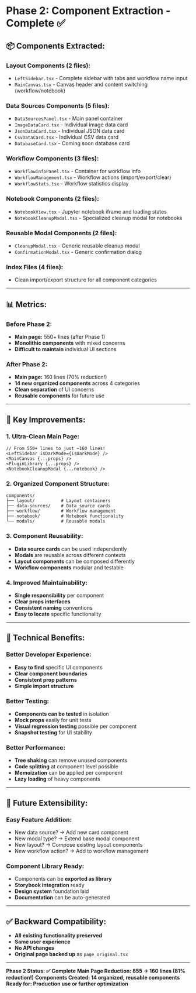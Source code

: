 # Phase 2: Component Extraction - Complete ✅

## **📦 Components Extracted:**

### **Layout Components** (2 files):
- `LeftSidebar.tsx` - Complete sidebar with tabs and workflow name input
- `MainCanvas.tsx` - Canvas header and content switching (workflow/notebook)

### **Data Sources Components** (5 files):
- `DataSourcesPanel.tsx` - Main panel container
- `ImageDataCard.tsx` - Individual image data card
- `JsonDataCard.tsx` - Individual JSON data card
- `CsvDataCard.tsx` - Individual CSV data card
- `DatabaseCard.tsx` - Coming soon database card

### **Workflow Components** (3 files):
- `WorkflowInfoPanel.tsx` - Container for workflow info
- `WorkflowManagement.tsx` - Workflow actions (import/export/clear)
- `WorkflowStats.tsx` - Workflow statistics display

### **Notebook Components** (2 files):
- `NotebookView.tsx` - Jupyter notebook iframe and loading states
- `NotebookCleanupModal.tsx` - Specialized cleanup modal for notebooks

### **Reusable Modal Components** (2 files):
- `CleanupModal.tsx` - Generic reusable cleanup modal
- `ConfirmationModal.tsx` - Generic confirmation dialog

### **Index Files** (4 files):
- Clean import/export structure for all component categories

---

## **📊 Metrics:**

### **Before Phase 2:**
- **Main page:** 550+ lines (after Phase 1)
- **Monolithic components** with mixed concerns
- **Difficult to maintain** individual UI sections

### **After Phase 2:**
- **Main page:** 160 lines (70% reduction!)
- **14 new organized components** across 4 categories
- **Clean separation** of UI concerns
- **Reusable components** for future use

---

## **🎯 Key Improvements:**

### **1. Ultra-Clean Main Page:**
```tsx
// From 550+ lines to just ~160 lines!
<LeftSidebar isDarkMode={isDarkMode} />
<MainCanvas {...props} />
<PluginLibrary {...props} />
<NotebookCleanupModal {...notebook} />
```

### **2. Organized Component Structure:**
```
components/
├── layout/          # Layout containers
├── data-sources/    # Data source cards
├── workflow/        # Workflow management
├── notebook/        # Notebook functionality
└── modals/          # Reusable modals
```

### **3. Component Reusability:**
- **Data source cards** can be used independently
- **Modals** are reusable across different contexts
- **Layout components** can be composed differently
- **Workflow components** modular and testable

### **4. Improved Maintainability:**
- **Single responsibility** per component
- **Clear props interfaces**
- **Consistent naming** conventions
- **Easy to locate** specific functionality

---

## **🔧 Technical Benefits:**

### **Better Developer Experience:**
- **Easy to find** specific UI components
- **Clear component boundaries**
- **Consistent prop patterns**
- **Simple import structure**

### **Better Testing:**
- **Components can be tested** in isolation
- **Mock props** easily for unit tests
- **Visual regression testing** possible per component
- **Snapshot testing** for UI stability

### **Better Performance:**
- **Tree shaking** can remove unused components
- **Code splitting** at component level possible
- **Memoization** can be applied per component
- **Lazy loading** of heavy components

---

## **🚀 Future Extensibility:**

### **Easy Feature Addition:**
- New data source? → Add new card component
- New modal type? → Extend base modal component
- New layout? → Compose existing layout components
- New workflow action? → Add to workflow management

### **Component Library Ready:**
- Components can be **exported as library**
- **Storybook integration** ready
- **Design system** foundation laid
- **Documentation** can be auto-generated

---

## **✅ Backward Compatibility:**
- **All existing functionality preserved**
- **Same user experience**
- **No API changes**
- **Original page backed up** as `page_original.tsx`

---

**Phase 2 Status: ✅ Complete**
**Main Page Reduction: 855 → 160 lines (81% reduction!)**
**Components Created: 14 organized, reusable components**
**Ready for: Production use or further optimization**